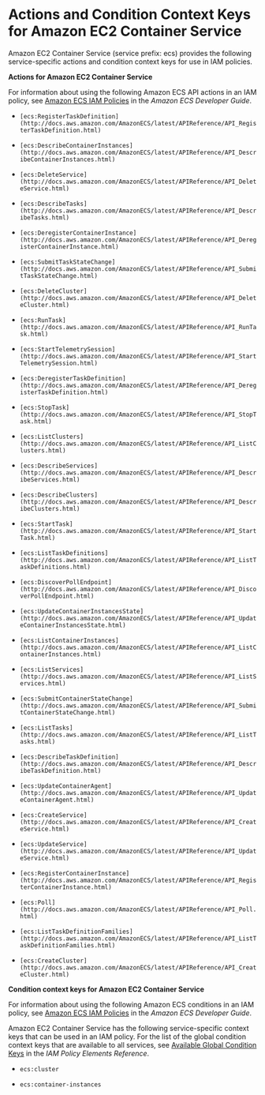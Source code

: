 # Actions and Condition Context Keys for Amazon EC2 Container Service<a name="list_ecs"></a>

Amazon EC2 Container Service \(service prefix: ecs\) provides the following service\-specific actions and condition context keys for use in IAM policies\.

**Actions for Amazon EC2 Container Service**

For information about using the following Amazon ECS API actions in an IAM policy, see [Amazon ECS IAM Policies](http://docs.aws.amazon.com/AmazonECS/latest/developerguide/;IAM_policies.html) in the *Amazon ECS Developer Guide*\.

+ `[ecs:RegisterTaskDefinition](http://docs.aws.amazon.com/AmazonECS/latest/APIReference/API_RegisterTaskDefinition.html)`

+ `[ecs:DescribeContainerInstances](http://docs.aws.amazon.com/AmazonECS/latest/APIReference/API_DescribeContainerInstances.html)`

+ `[ecs:DeleteService](http://docs.aws.amazon.com/AmazonECS/latest/APIReference/API_DeleteService.html)`

+ `[ecs:DescribeTasks](http://docs.aws.amazon.com/AmazonECS/latest/APIReference/API_DescribeTasks.html)`

+ `[ecs:DeregisterContainerInstance](http://docs.aws.amazon.com/AmazonECS/latest/APIReference/API_DeregisterContainerInstance.html)`

+ `[ecs:SubmitTaskStateChange](http://docs.aws.amazon.com/AmazonECS/latest/APIReference/API_SubmitTaskStateChange.html)`

+ `[ecs:DeleteCluster](http://docs.aws.amazon.com/AmazonECS/latest/APIReference/API_DeleteCluster.html)`

+ `[ecs:RunTask](http://docs.aws.amazon.com/AmazonECS/latest/APIReference/API_RunTask.html)`

+ `[ecs:StartTelemetrySession](http://docs.aws.amazon.com/AmazonECS/latest/APIReference/API_StartTelemetrySession.html)`

+ `[ecs:DeregisterTaskDefinition](http://docs.aws.amazon.com/AmazonECS/latest/APIReference/API_DeregisterTaskDefinition.html)`

+ `[ecs:StopTask](http://docs.aws.amazon.com/AmazonECS/latest/APIReference/API_StopTask.html)`

+ `[ecs:ListClusters](http://docs.aws.amazon.com/AmazonECS/latest/APIReference/API_ListClusters.html)`

+ `[ecs:DescribeServices](http://docs.aws.amazon.com/AmazonECS/latest/APIReference/API_DescribeServices.html)`

+ `[ecs:DescribeClusters](http://docs.aws.amazon.com/AmazonECS/latest/APIReference/API_DescribeClusters.html)`

+ `[ecs:StartTask](http://docs.aws.amazon.com/AmazonECS/latest/APIReference/API_StartTask.html)`

+ `[ecs:ListTaskDefinitions](http://docs.aws.amazon.com/AmazonECS/latest/APIReference/API_ListTaskDefinitions.html)`

+ `[ecs:DiscoverPollEndpoint](http://docs.aws.amazon.com/AmazonECS/latest/APIReference/API_DiscoverPollEndpoint.html)`

+ `[ecs:UpdateContainerInstancesState](http://docs.aws.amazon.com/AmazonECS/latest/APIReference/API_UpdateContainerInstancesState.html)`

+ `[ecs:ListContainerInstances](http://docs.aws.amazon.com/AmazonECS/latest/APIReference/API_ListContainerInstances.html)`

+ `[ecs:ListServices](http://docs.aws.amazon.com/AmazonECS/latest/APIReference/API_ListServices.html)`

+ `[ecs:SubmitContainerStateChange](http://docs.aws.amazon.com/AmazonECS/latest/APIReference/API_SubmitContainerStateChange.html)`

+ `[ecs:ListTasks](http://docs.aws.amazon.com/AmazonECS/latest/APIReference/API_ListTasks.html)`

+ `[ecs:DescribeTaskDefinition](http://docs.aws.amazon.com/AmazonECS/latest/APIReference/API_DescribeTaskDefinition.html)`

+ `[ecs:UpdateContainerAgent](http://docs.aws.amazon.com/AmazonECS/latest/APIReference/API_UpdateContainerAgent.html)`

+ `[ecs:CreateService](http://docs.aws.amazon.com/AmazonECS/latest/APIReference/API_CreateService.html)`

+ `[ecs:UpdateService](http://docs.aws.amazon.com/AmazonECS/latest/APIReference/API_UpdateService.html)`

+ `[ecs:RegisterContainerInstance](http://docs.aws.amazon.com/AmazonECS/latest/APIReference/API_RegisterContainerInstance.html)`

+ `[ecs:Poll](http://docs.aws.amazon.com/AmazonECS/latest/APIReference/API_Poll.html)`

+ `[ecs:ListTaskDefinitionFamilies](http://docs.aws.amazon.com/AmazonECS/latest/APIReference/API_ListTaskDefinitionFamilies.html)`

+ `[ecs:CreateCluster](http://docs.aws.amazon.com/AmazonECS/latest/APIReference/API_CreateCluster.html)`

**Condition context keys for Amazon EC2 Container Service**

For information about using the following Amazon ECS conditions in an IAM policy, see [Amazon ECS IAM Policies](http://docs.aws.amazon.com/AmazonECS/latest/developerguide/IAM_policies.html) in the *Amazon ECS Developer Guide*\.

Amazon EC2 Container Service has the following service\-specific context keys that can be used in an IAM policy\. For the list of the global condition context keys that are available to all services, see [Available Global Condition Keys](reference_policies_condition-keys.md#AvailableKeys) in the *IAM Policy Elements Reference*\.

+ `ecs:cluster`

+ `ecs:container-instances`